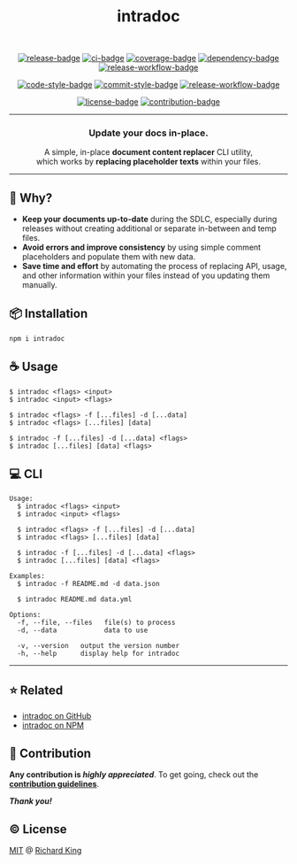 <h1 align="center">
  intradoc
</h1>

<br />

<!-- Badges - 1st row -->
<p align="center">
  <!-- NPM badge -->
  <a href="https://www.npmjs.com/package/intradoc"><img src="https://img.shields.io/npm/v/intradoc?color=brightgreen&logo=npm" alt="release-badge"></a>
  <!-- CI badge -->
  <a href="https://github.com/intradoc/intradoc/actions?query=workflow%3ACI"><img src="https://github.com/intradoc/intradoc/workflows/CI/badge.svg" alt="ci-badge"></a>
  <!-- Coverage badge -->
  <a href="https://codecov.io/gh/intradoc/intradoc"><img src="https://img.shields.io/codecov/c/github/intradoc/intradoc?logo=codecov&logoColor=white" alt="coverage-badge"></a>
  <!-- Dependency badge -->
  <a href="https://github.com/intradoc/intradoc/pulls?q=is%3Apr+is%3Aopen+label%3Asecurity"><img src="https://img.shields.io/badge/Dependencies-✔-brightgreen.svg?logo=dependabot" alt="dependency-badge"></a>
  <!-- Security badge -->
  <a href="https://socket.dev/npm/package/intradoc"><img src="https://img.shields.io/badge/Security-✔-brightgreen.svg?logo=auth0&logoColor=white" alt="release-workflow-badge"></a> 
</p>

<!-- Badges - 2nd row -->
<p align="center">
  <!-- Code style badge -->
  <a href="https://www.npmjs.com/package/ts-standard"><img src="https://img.shields.io/badge/Code-TS--Standard-3178C6.svg?logo=typescript&logoColor=white" alt="code-style-badge"></a>
  <!-- Commit style badge -->
  <a href="https://github.com/semantic-release/semantic-release/blob/master/CONTRIBUTING.md#commit-message-guidelines"><img src="https://img.shields.io/badge/Commit-Conventional_Commits-EF7B4D.svg?logo=git&logoColor=white" alt="commit-style-badge"></a>
  <!-- Release workflow badge -->
  <a href="https://semantic-release.gitbook.io/semantic-release"><img src="https://img.shields.io/badge/Release-Semantic_Release-ED2B88.svg?logo=semanticweb&logoColor=white" alt="release-workflow-badge"></a>    
</p>

<!-- Badges - 3rd row -->
<p align="center">
  <!-- License badge -->
  <a href="https://github.com/intradoc/intradoc/blob/main/LICENSE"><img src="https://img.shields.io/badge/License-MIT-brightgreen.svg?logo=github" alt="license-badge"></a>
  <!-- Contribution badge -->
  <a href="https://github.com/intradoc/intradoc/blob/main/.github/CONTRIBUTING.md"><img src="https://img.shields.io/badge/PRs-Welcome!-brightgreen.svg?logo=git&logoColor=white" alt="contribution-badge"></a>
</p>

---

<h3 align="center">
  Update your docs in-place.
</h3>

<p align="center">
  A simple, in-place <b>document content replacer</b> CLI utility,<br/> which works by <b>replacing placeholder texts</b> within your files.
</p>

---

## 🤔 Why?

- **Keep your documents up-to-date** during the SDLC, especially during releases without creating additional or separate in-between and temp files.
- **Avoid errors and improve consistency** by using simple comment placeholders and populate them with new data.
- **Save time and effort** by automating the process of replacing API, usage, and other information within your files instead of you updating them manually.

## 📦 Installation

```
npm i intradoc
```

## ☕ Usage

```
$ intradoc <flags> <input>
$ intradoc <input> <flags>

$ intradoc <flags> -f [...files] -d [...data]
$ intradoc <flags> [...files] [data]

$ intradoc -f [...files] -d [...data] <flags>
$ intradoc [...files] [data] <flags>
```

## 💻 CLI

<!--- <% cli --->
```
Usage:
  $ intradoc <flags> <input>
  $ intradoc <input> <flags>

  $ intradoc <flags> -f [...files] -d [...data]
  $ intradoc <flags> [...files] [data]

  $ intradoc -f [...files] -d [...data] <flags>
  $ intradoc [...files] [data] <flags>

Examples:
  $ intradoc -f README.md -d data.json

  $ intradoc README.md data.yml

Options:
  -f, --file, --files   file(s) to process
  -d, --data            data to use

  -v, --version   output the version number
  -h, --help      display help for intradoc
```
<!--- cli %> --->
---

## ⭐ Related

- [intradoc on GitHub](https://github.com/intradoc)
- [intradoc on NPM](https://www.npmjs.com/search?q=keywords:intradoc)

## 🍻 Contribution

**Any contribution is ***highly appreciated*****. To get going, check out the [**contribution guidelines**][url-contrib-doc].

***Thank you!***

## ©️ License

[MIT][url-license-doc] @ [Richard King](https://richrdkng.com)

<!--- References =============================================================================== -->

<!--- URLs -->
[url-license-doc]: https://github.com/intradoc/intradoc/blob/main/LICENSE
[url-contrib-doc]: https://github.com/intradoc/intradoc/blob/main/.github/CONTRIBUTING.md
